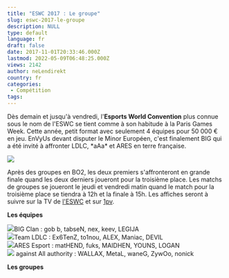 ```yaml
---
title: "ESWC 2017 : Le groupe"
slug: eswc-2017-le-groupe
description: NULL
type: default
language: fr
draft: false
date: 2017-11-01T20:33:46.000Z
lastmod: 2022-05-09T06:48:25.000Z
views: 2142
author: neLendirekt
country: fr
categories:
 - Compétition
tags:
---
```

Dès demain et jusqu'à vendredi, l'**Esports World Convention** plus connue sous le nom de l'ESWC se tient comme à son habitude à la Paris Games Week. Cette année, petit format avec seulement 4 équipes pour 50 000 € en jeu. EnVyUs devant disputer le Minor Européen, c'est finalement BIG qui a été invité à affronter LDLC, \*aAa\* et ARES en terre française.

![](https://flickshot-ue.s3.eu-west-2.amazonaws.com/flickshot/article/59fa2a2047cac/images/il9iobCA0MnQuU0LfZXbPTToW5tyir2WjTAlUXAC.jpeg)

Après des groupes en BO2, les deux premiers s'affronteront en grande finale quand les deux derniers joueront pour la troisième place. Les matchs de groupes se joueront le jeudi et vendredi matin quand le match pour la troisième place se tiendra à 12h et la finale à 15h. Les affiches seront à suivre sur la TV de [l'ESWC](https://go.twitch.tv/eswc) et sur [1pv](https://go.twitch.tv/1pvcs).

**Les équipes**

![](/images/countries/de.svg)BIG Clan : gob b, tabseN, nex, keev, LEGIJA⁠ ⁠  
![](/images/countries/eu.svg)Team LDLC : Ex6TenZ, to1nou, ALEX, Maniac, DEVIL⁠ ⁠  
![](/images/countries/fr.svg)ARES Esport : matHEND, fuks, MAIDHEN, YOUNS, LOGAN⁠   
![](/images/countries/fr.svg) against All authority : WALLAX, MetaL, waneG, ZywOo, nonick⁠ 

**Les groupes**
